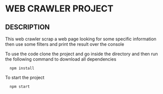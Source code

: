 # WEB CRAWLER PROJECT

## DESCRIPTION

This web crawler scrap a web page looking for some specific information then use some filters and print the result over the console

To use the code clone the project and go inside the directory and then run the following command to download all dependencies

```
  npm install
```
To start the project 


```
  npm start
```
